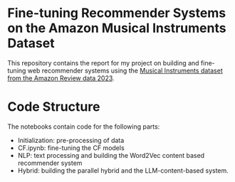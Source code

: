 # Fine-tuning Recommender Systems on the Amazon Musical Instruments Dataset

This repository contains the report for my project on building and fine-tuning web recommender systems using the [Musical Instruments dataset from the Amazon Review data 2023](https://amazon-reviews-2023.github.io/data_processing/5core.html). 

# Code Structure
The notebooks contain code for the following parts:

* Initialization: pre-processing of data
* CF.ipynb: fine-tuning the CF models
* NLP: text processing and building the Word2Vec content based recommender system
* Hybrid: building the parallel hybrid and the LLM-content-based system.
